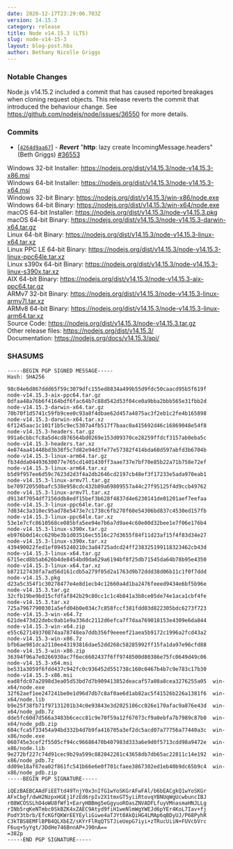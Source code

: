 ```yaml
---
date: 2020-12-17T23:29:06.703Z
version: 14.15.3
category: release
title: Node v14.15.3 (LTS)
slug: node-v14-15-3
layout: blog-post.hbs
author: Bethany Nicolle Griggs
---
```


### Notable Changes

Node.js v14.15.2 included a commit that has caused reported breakages when cloning request objects. This release reverts the commit that introduced the behaviour change. See https://github.com/nodejs/node/issues/36550 for more details.

### Commits

* [[`4264d9aa67`](https://github.com/nodejs/node/commit/4264d9aa67)] - ***Revert*** "**http**: lazy create IncomingMessage.headers" (Beth Griggs) [#36553](https://github.com/nodejs/node/pull/36553)

Windows 32-bit Installer: https://nodejs.org/dist/v14.15.3/node-v14.15.3-x86.msi \
Windows 64-bit Installer: https://nodejs.org/dist/v14.15.3/node-v14.15.3-x64.msi \
Windows 32-bit Binary: https://nodejs.org/dist/v14.15.3/win-x86/node.exe \
Windows 64-bit Binary: https://nodejs.org/dist/v14.15.3/win-x64/node.exe \
macOS 64-bit Installer: https://nodejs.org/dist/v14.15.3/node-v14.15.3.pkg \
macOS 64-bit Binary: https://nodejs.org/dist/v14.15.3/node-v14.15.3-darwin-x64.tar.gz \
Linux 64-bit Binary: https://nodejs.org/dist/v14.15.3/node-v14.15.3-linux-x64.tar.xz \
Linux PPC LE 64-bit Binary: https://nodejs.org/dist/v14.15.3/node-v14.15.3-linux-ppc64le.tar.xz \
Linux s390x 64-bit Binary: https://nodejs.org/dist/v14.15.3/node-v14.15.3-linux-s390x.tar.xz \
AIX 64-bit Binary: https://nodejs.org/dist/v14.15.3/node-v14.15.3-aix-ppc64.tar.gz \
ARMv7 32-bit Binary: https://nodejs.org/dist/v14.15.3/node-v14.15.3-linux-armv7l.tar.xz \
ARMv8 64-bit Binary: https://nodejs.org/dist/v14.15.3/node-v14.15.3-linux-arm64.tar.xz \
Source Code: https://nodejs.org/dist/v14.15.3/node-v14.15.3.tar.gz \
Other release files: https://nodejs.org/dist/v14.15.3/ \
Documentation: https://nodejs.org/docs/v14.15.3/api/

### SHASUMS

```
-----BEGIN PGP SIGNED MESSAGE-----
Hash: SHA256

98c04e6d867ddd65f59c3079dfc155ed8834a499b55d9fdc50caacd95b5f619f  node-v14.15.3-aix-ppc64.tar.gz
0dfaa48a76b6f4164bdf6fac64b7c88d542d53f04ce0a9bba2bbb565e31fbb2d  node-v14.15.3-darwin-x64.tar.gz
70b70f1d5741c59fb9cee0c93a8f4dbae62d457a4875ac3f2eb1c2fe4b165898  node-v14.15.3-darwin-x64.tar.xz
6f1245aac1c101f1b5c9ec5307a4fb517f7baac0a415692d46c16869048e54f8  node-v14.15.3-headers.tar.gz
991a6cbbcfc8a5d4cd876564bd0269e153d09370ce28259ffdcf3157ab0eba5c  node-v14.15.3-headers.tar.xz
4e874aa41448bd3b38f5c7d82e94d3fe77e57382f414bda60d597abfd3b6704b  node-v14.15.3-linux-arm64.tar.gz
fb34dda04493630077e765cd1401430ff3aae737e7bf70e85b22a71b758e72ef  node-v14.15.3-linux-arm64.tar.xz
b5d9f957ee6d59c7623d2d3f4a2db2646cd2197cb48ef3f17233e5ada970eab1  node-v14.15.3-linux-armv7l.tar.gz
be709720550bafc538e958cdc432b89a69809557a44c27f95125f4d9ccb49762  node-v14.15.3-linux-armv7l.tar.xz
d9134f7054df7156ddb8edf15bef3b628f4837d4e6230141de01201aef7eefaa  node-v14.15.3-linux-ppc64le.tar.gz
7d834c3a310ec95ad78e5473e7c1738c6fb270f60e54306bd837c4530ed157fb  node-v14.15.3-linux-ppc64le.tar.xz
53e1e7cfc8610568ce085bfa5ee94e7b6a7d9ae4c60e00d32bee1e7f06e176b4  node-v14.15.3-linux-s390x.tar.gz
eb976b0d14cc629be3b1d03516ec5516c27d3655f84f11d23af15f4f83d34e27  node-v14.15.3-linux-s390x.tar.xz
439490022fed1ef0945240210c3a84725adcd24ff238325199118323462cb43d  node-v14.15.3-linux-x64.tar.gz
6715ecd8b5ab626b4de8454bd0da629a6194bf8f25db71545da64b78b95e4350  node-v14.15.3-linux-x64.tar.xz
b872127438fa7ad56d161cdb5a279f05d2a1763d9b72ddd38d06b11c1f0f7ddd  node-v14.15.3.pkg
d23a5c354f1c30278477e4e8d1ecb4c12660a4d1ba2476feeed9434e6bf5b96e  node-v14.15.3.tar.gz
32cfb19be9bd15cfdfaf842b29c80cc1c1c4b841a3b8ce05de74e1aca1cbf4fe  node-v14.15.3.tar.xz
725a79677900301a5efd04b0e034c7c858fccf381fdd03d822305bdc6273f723  node-v14.15.3-win-x64.7z
621de473d22debc0ab1e9a336dc2112d6efca7f7daa769018153e4309e6da844  node-v14.15.3-win-x64.zip
e55c627149370874aa78748ea7ddb356f9eeeef21aea5b9172c1996a2fcd43a2  node-v14.15.3-win-x86.7z
bfb6ae981dca2110ee43193816dae52dd268c58285992ff15fa1da97e96cfd88  node-v14.15.3-win-x86.zip
36394f96a7e0266930ac7f6ec6602437f6ff9748500d80386e75fc0649d49c06  node-v14.15.3-x64.msi
be531a3059f6fdd437c942fc0c936452d551738c160c0467b4b7c9e783c17b30  node-v14.15.3-x86.msi
ead8fdc07a2898d3ea05d53bd7d7b909413852deacaf57a08a8cea3276255a05  win-x64/node.exe
32f62aef1ee247241be0e1d96d7db7c8af0ae6d1ab82ac5f41526b226a1381f6  win-x64/node.lib
b9e25f38fb71f97131201b34c0e93843e3d2025106cc026e170afac9a876e43d  win-x64/node_pdb.7z
dde5fc60d7d566a3483b6cecc81c9e70f59a12f67073cf9a0ebfa7b7989c87b0  win-x64/node_pdb.zip
604cfca5f33454a94bd332b4d7b9fa416705a3ef2dc5acd07a77756a77440a3c  win-x86/node.exe
060745e3cef2f5505cf94cc96686470b407983d333a6e9d0f5713cdd98a9472e  win-x86/node.lib
9e272bf227c74d91cec9b29a599c882042281c43658db7db65ac22811c14e192  win-x86/node_pdb.7z
dd09e18af67ea02f861fc541b66e6e0f701cfaee3867302ed1eb40b9dc65b9c4  win-x86/node_pdb.zip
-----BEGIN PGP SIGNATURE-----

iQEzBAEBCAAdFiEETtd49TnjY0x3nIfG1wYoSKGrAFwFAl/b6bEACgkQ1wYoSKGr
AFxCbgf/dwH2NzpxHGEj1FzEd6rpIv2X1tmxGT5yiiRtovqYBNUqWgUcwbuncIBJ
r08WCOSSLhO4oWU8fWf1+EaryHBBmg5eGgyuoROasZNVADFLfuyVMnasmaHNJLLg
rINb5rqKeNTmbc0SkBZK4xZAEC9Atyd9fiH1weNlmWgYWEJd6pYEr4KoL7Iav+fj
PodY3tbrb/EfcKGfQKWrEEYEyliGiwe4aTJYt0AkQiHG4LMAp6qBDyUJ/P68PyhR
C3kTBS8EMFlBPB4QLXbEZ/sKYrFlRqQTSTJieUepG7iyi+zTRucUiiN+FUVcbVrc
F6uq+5yYgt/3DdHe746BnnAP+J90nA==
=382p
-----END PGP SIGNATURE-----

```
